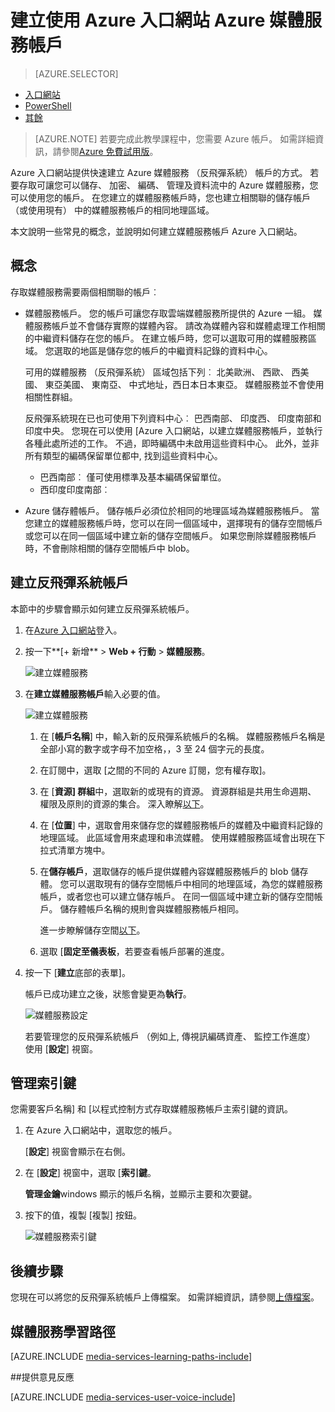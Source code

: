 <properties
    pageTitle=" Azure 入口網站中建立 Azure 媒體服務帳戶 |Microsoft Azure"
    description="本教學課程中會引導您建立 Azure 媒體服務帳戶 Azure 入口網站的步驟。"
    services="media-services"
    documentationCenter=""
    authors="Juliako"
    manager="erikre"
    editor=""/>

<tags
    ms.service="media-services"
    ms.workload="media"
    ms.tgt_pltfrm="na"
    ms.devlang="na"
    ms.topic="get-started-article"
    ms.date="10/24/2016"
    ms.author="juliako"/>


# <a name="create-an-azure-media-services-account-using-the-azure-portal"></a>建立使用 Azure 入口網站 Azure 媒體服務帳戶

> [AZURE.SELECTOR]
- [入口網站](media-services-portal-create-account.md)
- [PowerShell](media-services-manage-with-powershell.md)
- [其餘](http://msdn.microsoft.com/library/azure/dn194267.aspx)

> [AZURE.NOTE] 若要完成此教學課程中，您需要 Azure 帳戶。 如需詳細資訊，請參閱[Azure 免費試用版](https://azure.microsoft.com/pricing/free-trial/)。 

Azure 入口網站提供快速建立 Azure 媒體服務 （反飛彈系統） 帳戶的方式。 若要存取可讓您可以儲存、 加密、 編碼、 管理及資料流中的 Azure 媒體服務，您可以使用您的帳戶。 在您建立的媒體服務帳戶時，您也建立相關聯的儲存帳戶 （或使用現有） 中的媒體服務帳戶的相同地理區域。

本文說明一些常見的概念，並說明如何建立媒體服務帳戶 Azure 入口網站。

## <a name="concepts"></a>概念

存取媒體服務需要兩個相關聯的帳戶︰

- 媒體服務帳戶。 您的帳戶可讓您存取雲端媒體服務所提供的 Azure 一組。 媒體服務帳戶並不會儲存實際的媒體內容。 請改為媒體內容和媒體處理工作相關的中繼資料儲存在您的帳戶。 在建立帳戶時，您可以選取可用的媒體服務區域。 您選取的地區是儲存您的帳戶的中繼資料記錄的資料中心。

    可用的媒體服務 （反飛彈系統） 區域包括下列︰ 北美歐洲、 西歐、 西美國、 東亞美國、 東南亞、 中式地址，西日本日本東亞。 媒體服務並不會使用相關性群組。
    
    反飛彈系統現在已也可使用下列資料中心︰ 巴西南部、 印度西、 印度南部和印度中央。 您現在可以使用 [Azure 入口網站，以建立媒體服務帳戶，並執行各種此處所述的工作。 不過，即時編碼中未啟用這些資料中心。 此外，並非所有類型的編碼保留單位都中, 找到這些資料中心。
    
    - 巴西南部︰ 僅可使用標準及基本編碼保留單位。
    - 西印度印度南部︰ 

- Azure 儲存體帳戶。 儲存帳戶必須位於相同的地理區域為媒體服務帳戶。 當您建立的媒體服務帳戶時，您可以在同一個區域中，選擇現有的儲存空間帳戶或您可以在同一個區域中建立新的儲存空間帳戶。 如果您刪除媒體服務帳戶時，不會刪除相關的儲存空間帳戶中 blob。

## <a name="create-an-ams-account"></a>建立反飛彈系統帳戶

本節中的步驟會顯示如何建立反飛彈系統帳戶。

1. 在[Azure 入口網站](https://portal.azure.com/)登入。
2. 按一下**[+ 新增** > **Web + 行動** > **媒體服務**。

    ![建立媒體服務](./media/media-services-portal-vod-get-started/media-services-new1.png)

3. 在**建立媒體服務帳戶**輸入必要的值。

    ![建立媒體服務](./media/media-services-portal-vod-get-started/media-services-new3.png)
    
    1. 在 [**帳戶名稱**] 中，輸入新的反飛彈系統帳戶的名稱。 媒體服務帳戶名稱是全部小寫的數字或字母不加空格，，3 至 24 個字元的長度。
    2. 在訂閱中，選取 [之間的不同的 Azure 訂閱，您有權存取]。
    
    2. 在 [**資源] 群組**中，選取新的或現有的資源。  資源群組是共用生命週期、 權限及原則的資源的集合。 深入瞭解[以下](azure-resource-manager/resource-group-overview.md#resource-groups)。
    3. 在 [**位置**] 中，選取會用來儲存您的媒體服務帳戶的媒體及中繼資料記錄的地理區域。 此區域會用來處理和串流媒體。 使用媒體服務區域會出現在下拉式清單方塊中。 
    
    3. 在**儲存帳戶**，選取儲存的帳戶提供媒體內容媒體服務帳戶的 blob 儲存體。 您可以選取現有的儲存空間帳戶中相同的地理區域，為您的媒體服務帳戶，或者您也可以建立儲存帳戶。 在同一個區域中建立新的儲存空間帳戶。 儲存體帳戶名稱的規則會與媒體服務帳戶相同。

        進一步瞭解儲存空間[以下](storage-introduction.md)。

    4. 選取 [**固定至儀表板**，若要查看帳戶部署的進度。
    
7. 按一下 [**建立**底部的表單]。

    帳戶已成功建立之後，狀態會變更為**執行**。 

    ![媒體服務設定](./media/media-services-portal-vod-get-started/media-services-settings.png)

    若要管理您的反飛彈系統帳戶 （例如上, 傳視訊編碼資產、 監控工作進度） 使用 [**設定**] 視窗。

## <a name="manage-keys"></a>管理索引鍵

您需要客戶名稱] 和 [以程式控制方式存取媒體服務帳戶主索引鍵的資訊。

1. 在 Azure 入口網站中，選取您的帳戶。 

    [**設定**] 視窗會顯示在右側。 

2. 在 [**設定**] 視窗中，選取 [**索引鍵**。 

    **管理金鑰**windows 顯示的帳戶名稱，並顯示主要和次要鍵。 
3. 按下的值，複製 [複製] 按鈕。
    
    ![媒體服務索引鍵](./media/media-services-portal-vod-get-started/media-services-keys.png)

## <a name="next-steps"></a>後續步驟

您現在可以將您的反飛彈系統帳戶上傳檔案。 如需詳細資訊，請參閱[上傳檔案](media-services-portal-upload-files.md)。

## <a name="media-services-learning-paths"></a>媒體服務學習路徑

[AZURE.INCLUDE [media-services-learning-paths-include](../../includes/media-services-learning-paths-include.md)]

##<a name="provide-feedback"></a>提供意見反應

[AZURE.INCLUDE [media-services-user-voice-include](../../includes/media-services-user-voice-include.md)]


